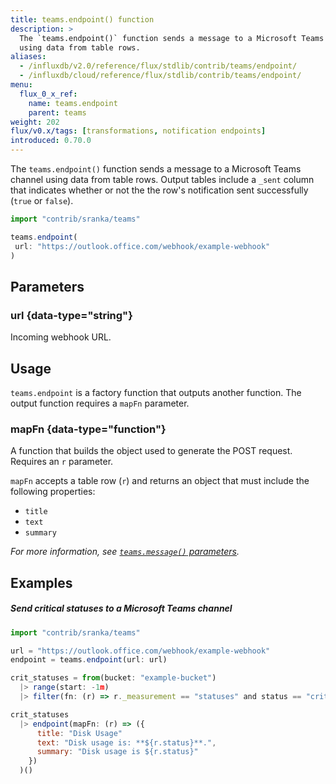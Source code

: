 ```yaml
---
title: teams.endpoint() function
description: >
  The `teams.endpoint()` function sends a message to a Microsoft Teams channel
  using data from table rows.
aliases:
  - /influxdb/v2.0/reference/flux/stdlib/contrib/teams/endpoint/
  - /influxdb/cloud/reference/flux/stdlib/contrib/teams/endpoint/
menu:
  flux_0_x_ref:
    name: teams.endpoint
    parent: teams
weight: 202
flux/v0.x/tags: [transformations, notification endpoints]
introduced: 0.70.0
---
```


The `teams.endpoint()` function sends a message to a Microsoft Teams channel
using data from table rows.
Output tables include a `_sent` column that indicates whether or not the
the row's notification sent successfully (`true` or `false`).

```js
import "contrib/sranka/teams"

teams.endpoint(
 url: "https://outlook.office.com/webhook/example-webhook"
)
```

## Parameters

### url {data-type="string"}
Incoming webhook URL.

## Usage
`teams.endpoint` is a factory function that outputs another function.
The output function requires a `mapFn` parameter.

### mapFn {data-type="function"}
A function that builds the object used to generate the POST request.
Requires an `r` parameter.

`mapFn` accepts a table row (`r`) and returns an object that must include the
following properties:

- `title`
- `text`
- `summary`

_For more information, see [`teams.message()` parameters](/v2.0/reference/flux/stdlib/contrib/teams/message/#parameters)._

## Examples

##### Send critical statuses to a Microsoft Teams channel
```js
import "contrib/sranka/teams"

url = "https://outlook.office.com/webhook/example-webhook"
endpoint = teams.endpoint(url: url)

crit_statuses = from(bucket: "example-bucket")
  |> range(start: -1m)
  |> filter(fn: (r) => r._measurement == "statuses" and status == "crit")

crit_statuses
  |> endpoint(mapFn: (r) => ({
      title: "Disk Usage"
      text: "Disk usage is: **${r.status}**.",
      summary: "Disk usage is ${r.status}"
    })
  )()
```
